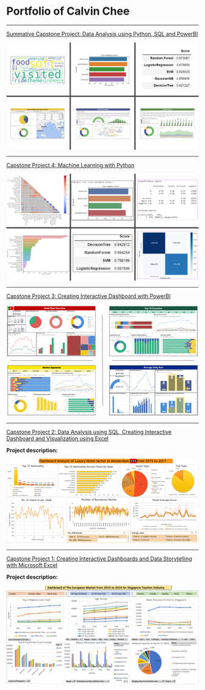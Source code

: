 # Portfolio of Calvin Chee

---
[Summative Capstone Project: Data Analysis using Python, SQL and PowerBI](/pdf/Summative_Capstone_Presentation.pdf)

<img src="images/Summative_Capstone_Screenshot.PNG"/>

---
[Capstone Project 4: Machine Learning with Python](/pdf/Capstone_Project_4_Presentation.pdf)

<img src="images/Capstone_4_Screenshot.PNG"/>

---
[Capstone Project 3: Creating Interactive Dashboard with PowerBI](/pdf/Capstone_Project_3_Presentation.pdf)

<img src="images/Capstone_3_Dashboards.PNG"/>

---
[Capstone Project 2: Data Analysis using SQL, Creating Interactive Dashboard and Visualization using Excel](/pdf/Capstone_Project_2_Presentation.pdf)

**Project description:**

<img src="images/Capstone_Project_2_Dashboard.PNG"/>

---
[Capstone Project 1: Creating Interactive Dashboards and Data Storytelling with Microsoft Excel](/pdf/Capstone_Project_1_Presentation.pdf)

**Project description:**

<img src="images/Capstone_Project_1_Dashboard.PNG"/>
